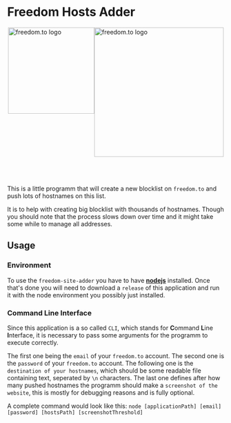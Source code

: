 # Freedom Hosts Adder

<div style="display: flex; justify-content: center">
    <img src="https://pbs.twimg.com/profile_images/652170773025697792/JRyx48Nv.png" alt="freedom.to logo" width="200px"/>
    <img src="https://cdn.techozu.com/wp/2021/02/puppeteer.png" alt="freedom.to logo" width="300px"/>
</div>

<br/>
<br/>
<br/>

This is a little programm that will create a new blocklist on `freedom.to` and push lots of hostnames on this list.

It is to help with creating big blocklist with thousands of hostnames. Though
you should note that the process slows down over time and it might take some
while to manage all addresses.

## Usage

### Environment

To use the `freedom-site-adder` you have to have **[nodejs](https://nodejs.org/en/)** installed. Once that's done you will need to download a `release` of this application and run it with the node environment you possibly just installed.

### Command Line Interface

Since this application is a so called `CLI`, which stands for **C**ommand **L**ine **I**nterface, it is necessary to pass some arguments for the programm to execute correctly.

The first one being the `email` of your `freedom.to` account. The second one is the `password` of your `freedom.to` account. The following one is the `destination of your hostnames`, which should be some readable file containing text, seperated by `\n` characters. The last one defines after how many pushed hostnames the programm should make a `screenshot of the website`, this is mostly for debugging reasons and is fully optional.

A complete command would look like this:
`node [applicationPath] [email] [password] [hostsPath] [screenshotThreshold]`
